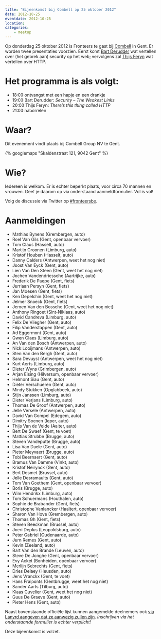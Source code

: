 ```yaml
---
title: "Bijeenkomst bij Combell op 25 oktober 2012"
date: 2012-10-25
eventdate: 2012-10-25
location: 
categories: 
    - meetup
---
```

Op donderdag 25 oktober 2012 is Fronteers te gast bij [Combell](http://www.combell.com/nl) in Gent. Er worden twee presentaties voorzien. Eerst komt [Bart Derudder](https://twitter.com/qwaxys) wat vertellen over (het gebrek aan) security op het web; vervolgens zal [Thijs Feryn](https://twitter.com/ThijsFeryn) wat vertellen over HTTP.

# Het programma is als volgt:

* 18:00 ontvangst met een hapje en een drankje
* 19:00 Bart Derudder: _Security – The Weakest Links_
* 20:00 Thijs Feryn: _There’s this thing called HTTP_
* 21:00 naborrelen

# Waar?

Dit evenement vindt plaats bij Combell Group NV te Gent.

{% googlemaps "Skaldenstraat 121, 9042 Gent" %}

# Wie?

Iedereen is welkom. Er is echter beperkt plaats, voor circa 70 mannen en vrouwen. Geef je daarom op via onderstaand aanmeldformulier. Vol is vol!

Volg de discussie via Twitter op [#fronteersbe](https://twitter.com/search?q=%23fronteersbe).

# Aanmeldingen

* Mathias Bynens (Grembergen, auto)
* Roel Van Gils (Gent, openbaar vervoer)
* Tom Claus (Hasselt, auto)
* Martijn Croonen (Limburg, auto)
* Kristof Houben (Hasselt, auto)
* Danny Calders (Antwerpen, weet het nog niet)
* Joost Van Eyck (Gent, auto)
* Lien Van Den Steen (Gent, weet het nog niet)
* Jochen Vandendriessche (Aartrijke, auto)
* Frederik De Paepe (Gent, fiets)
* Jurriaan Persyn (Gent, fiets)
* Jan Moesen (Gent, fiets)
* Ken Depelchin (Gent, weet het nog niet)
* Jelmer Snoeck (Gent, fiets)
* Jeroen Van den Bossche (Gent, weet het nog niet)
* Anthony Ringoet (Sint-Niklaas, auto)
* David Candreva (Limburg, auto)
* Felix De Vliegher (Gent, auto)
* Filip Vanderstappen (Gent, auto)
* Ad Eggermont (Gent, auto)
* Gwen Claes (Limburg, auto)
* An Van den Bosch (Antwerpen, auto)
* Nick Looijmans (Antwerpen, auto)
* Sten Van den Bergh (Gent, auto)
* Sara Devuyst (Antwerpen, weet het nog niet)
* Kurt Aerts (Limburg, auto)
* Dieter Wyns (Grimbergen, auto)
* Arjan Eising (Hilversum, openbaar vervoer)
* Helmont Siau (Gent, auto)
* Dieter Verschueren (Gent, auto)
* Mindy Stukken (Opglabbeek, auto)
* Stijn Janssen (Limburg, auto)
* Dieter Verjans (Limburg, auto)
* Thomas De Groof (Antwerpen, auto)
* Jelle Versele (Antwerpen, auto)
* David Van Gompel (Edegem, auto)
* Dimitry Soenen (Ieper, auto)
* Thijs Van de Velde (Aalter, auto)
* Bert De Swaef (Gent, te voet)
* Mattias Strubbe (Brugge, auto)
* Steven Vandeputte (Brugge, auto)
* Lisa Van Daele (Gent, auto)
* Pieter Meyvaert (Brugge, auto)
* Tobi Beernaert (Gent, auto)
* Bramus Van Damme (Vinkt, auto)
* Kristof Neirynck (Gent, auto)
* Bert Desmet (Brussel, auto)
* Jelle Desramaults (Gent, auto)
* Tom Van Goethem (Gent, openbaar vervoer)
* Boris (Brugge, auto)
* Wim Hendrikx (Limburg, auto)
* Tom Schuermans (Houthalen, auto)
* Sophie de Brabander (Gent, fiets)
* Christophe Vanlancker (Haaltert, openbaar vervoer)
* Sharon Van Hove (Grembergen, auto)
* Thomas Gh (Gent, fiets)
* Steven Beeckman (Brussel, auto)
* Joeri Deplus (Leopoldsburg, auto)
* Peter Gabriel (Oudenaarde, auto)
* Jurn Remes (Gent, auto)
* Kevin (Zeeland, auto)
* Bart Van den Brande (Leuven, auto)
* Steve De Jonghe (Gent, openbaar vervoer)
* Evy Acket (Bonheiden, openbaar vervoer)
* Merlijn Sebrechts (Gent, fiets)
* Dries Delaey (Heusden, auto)
* Jens Vranckx (Gent, te voet)
* Hans Fraiponts (Gentbrugge, weet het nog niet)
* Sander Aarts (Tilburg, auto)
* Klaas Cuvelier (Gent, weet het nog niet)
* Guus De Graeve (Gent, auto)
* Pieter Hens (Gent, auto)

Naast bovenstaande officiële lijst kunnen aangemelde deelnemers ook [via Lanyrd aangeven dat ze aanwezig zullen zijn](http://lanyrd.com/2012/fronteersbe-combell/). *Inschrijven via het onderstaande formulier is echter verplicht!*

Deze bijeenkomst is volzet.


